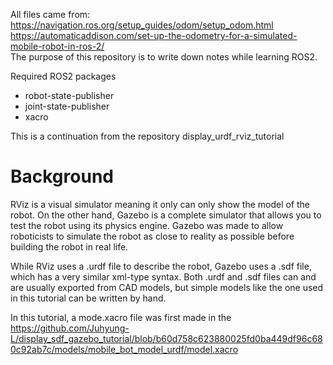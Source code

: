 All files came from:  
https://navigation.ros.org/setup_guides/odom/setup_odom.html  
https://automaticaddison.com/set-up-the-odometry-for-a-simulated-mobile-robot-in-ros-2/  
The purpose of this repository is to write down notes while learning ROS2.  

Required ROS2 packages
- robot-state-publisher
- joint-state-publisher
- xacro

This is a continuation from the repository display_urdf_rviz_tutorial

# Background
RViz is a visual simulator meaning it only can only show the model of the robot. On the other hand, Gazebo is a complete simulator that allows you to test the robot using its physics engine. Gazebo was made to allow roboticists to simulate the robot as close to reality as possible before building the robot in real life.

While RViz uses a .urdf file to describe the robot, Gazebo uses a .sdf file, which has a very similar xml-type syntax. Both .urdf and .sdf files can and are usually exported from CAD models, but simple models like the one used in this tutorial can be written by hand.  

In this tutorial, a mode.xacro file was first made in the https://github.com/Juhyung-L/display_sdf_gazebo_tutorial/blob/b60d758c623880025fd0ba449df96c680c92ab7c/models/mobile_bot_model_urdf/model.xacro


